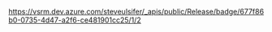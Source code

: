 https://vsrm.dev.azure.com/steveulsifer/_apis/public/Release/badge/677f86b0-0735-4d47-a2f6-ce481901cc25/1/2
